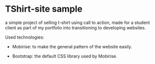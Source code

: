 # TShirt-site sample
a simple project of selling t-shirt using call to action,
made for a student client as part of my portfolio into transitioning to developing websites.

Used technologies:

* Mobirise: to make the general pattern of the website easily.

* Bootstrap: the default CSS library used by Mobirise.
